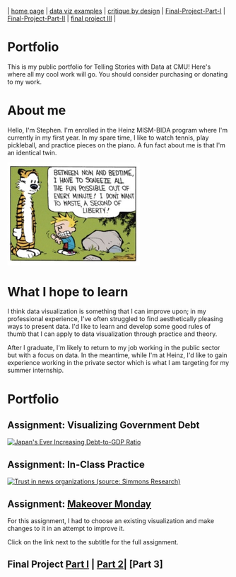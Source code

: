 | [home page](https://cmustudent.github.io/tswd-portfolio-templates/) | [data viz examples](dataviz-examples) | [critique by design](critique-by-design) | [Final-Project-Part-I](https://maist98.github.io/Storytelling-w-Data-Fork/Final%20Project%20Part%20I.html) | [Final-Project-Part-II](https://maist98.github.io/Storytelling-w-Data-Fork/Final%20Project%20Part%20II.html) | [final project III](final-project-part-three) |


# Portfolio
This is my public portfolio for Telling Stories with Data at CMU!  Here's where all my cool work will go.  You should consider purchasing or donating to my work.

# About me
Hello, I'm Stephen. I'm enrolled in the Heinz MISM-BIDA program where I'm currently in my first year. In my spare time, I like to watch tennis, play pickleball, and practice pieces on the piano. A fun fact about me is that I'm an identical twin.

<img src="Calvin and Hobbes.jpg" width="300"/>

# What I hope to learn
I think data visualization is something that I can improve upon; in my professional experience, I've often struggled to find aesthetically pleasing ways to present data. I'd like to learn and develop some good rules of thumb that I can apply to data visualization through practice and theory.

After I graduate, I'm likely to return to my job working in the public sector but with a focus on data. In the meantime, while I'm at Heinz, I'd like to gain experience working in the private sector which is what I am targeting for my summer internship. 

# Portfolio

## Assignment: Visualizing Government Debt
<div class='tableauPlaceholder' id='viz1757427896890' style='position: relative'><noscript><a href='#'><img alt='Japan&#39;s Ever Increasing Debt-to-GDP Ratio ' src='https:&#47;&#47;public.tableau.com&#47;static&#47;images&#47;Vi&#47;VizGovtDebtAssignment&#47;Sheet1&#47;1_rss.png' style='border: none' /></a></noscript><object class='tableauViz'  style='display:none;'><param name='host_url' value='https%3A%2F%2Fpublic.tableau.com%2F' /> <param name='embed_code_version' value='3' /> <param name='site_root' value='' /><param name='name' value='VizGovtDebtAssignment&#47;Sheet1' /><param name='tabs' value='no' /><param name='toolbar' value='yes' /><param name='static_image' value='https:&#47;&#47;public.tableau.com&#47;static&#47;images&#47;Vi&#47;VizGovtDebtAssignment&#47;Sheet1&#47;1.png' /> <param name='animate_transition' value='yes' /><param name='display_static_image' value='yes' /><param name='display_spinner' value='yes' /><param name='display_overlay' value='yes' /><param name='display_count' value='yes' /><param name='language' value='en-US' /></object></div>                
<script type='text/javascript'>                    
  var divElement = document.getElementById('viz1757427896890');                    
  var vizElement = divElement.getElementsByTagName('object')[0];                    
  vizElement.style.width='100%';vizElement.style.height=(divElement.offsetWidth*0.75)+'px';                    
  var scriptElement = document.createElement('script');                    
  scriptElement.src = 'https://public.tableau.com/javascripts/api/viz_v1.js';                    
  vizElement.parentNode.insertBefore(scriptElement, vizElement);                
</script>

## Assignment: In-Class Practice
<div class='tableauPlaceholder' id='viz1757427601747' style='position: relative'><noscript><a href='#'><img alt='Trust in news organizations (source: Simmons Research) ' src='https:&#47;&#47;public.tableau.com&#47;static&#47;images&#47;In&#47;In-ClassPractice_17574275742460&#47;Sheet12&#47;1_rss.png' style='border: none' /></a></noscript><object class='tableauViz'  style='display:none;'><param name='host_url' value='https%3A%2F%2Fpublic.tableau.com%2F' /> <param name='embed_code_version' value='3' /> <param name='site_root' value='' /><param name='name' value='In-ClassPractice_17574275742460&#47;Sheet12' /><param name='tabs' value='no' /><param name='toolbar' value='yes' /><param name='static_image' value='https:&#47;&#47;public.tableau.com&#47;static&#47;images&#47;In&#47;In-ClassPractice_17574275742460&#47;Sheet12&#47;1.png' /> <param name='animate_transition' value='yes' /><param name='display_static_image' value='yes' /><param name='display_spinner' value='yes' /><param name='display_overlay' value='yes' /><param name='display_count' value='yes' /><param name='language' value='en-US' /><param name='filter' value='publish=yes' /></object></div>                
<script type='text/javascript'>                    
  var divElement = document.getElementById('viz1757427601747');                    
  var vizElement = divElement.getElementsByTagName('object')[0];                    
  vizElement.style.width='100%';vizElement.style.height=(divElement.offsetWidth*0.75)+'px';                    
  var scriptElement = document.createElement('script');                    
  scriptElement.src = 'https://public.tableau.com/javascripts/api/viz_v1.js';                    
  vizElement.parentNode.insertBefore(scriptElement, vizElement);                
</script>

## Assignment: [Makeover Monday](https://maist98.github.io/Storytelling-w-Data-Fork/Makeover%20Monday.html)

For this assignment, I had to choose an existing visualization and make changes to it in an attempt to improve it. 

Click on the link next to the subtitle for the full assignment. 

## Final Project [Part I](https://maist98.github.io/Storytelling-w-Data-Fork/Final%20Project%20Part%20I.html) | [Part 2](https://maist98.github.io/Storytelling-w-Data-Fork/Final%20Project%20Part%20II.html)| [Part 3]
